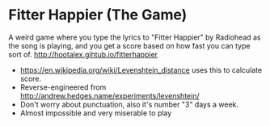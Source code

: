 # Fitter Happier (The Game)

A weird game where you type the lyrics to "Fitter Happier" by Radiohead as the song is playing, and you get a score based on how fast you can type sort of. http://hootalex.gihtub.io/fitterhappier

* https://en.wikipedia.org/wiki/Levenshtein_distance uses this to calculate score.
 * Reverse-engineered from http://andrew.hedges.name/experiments/levenshtein/
* Don't worry about punctuation, also it's number "3" days a week.
* Almost impossible and very miserable to play

